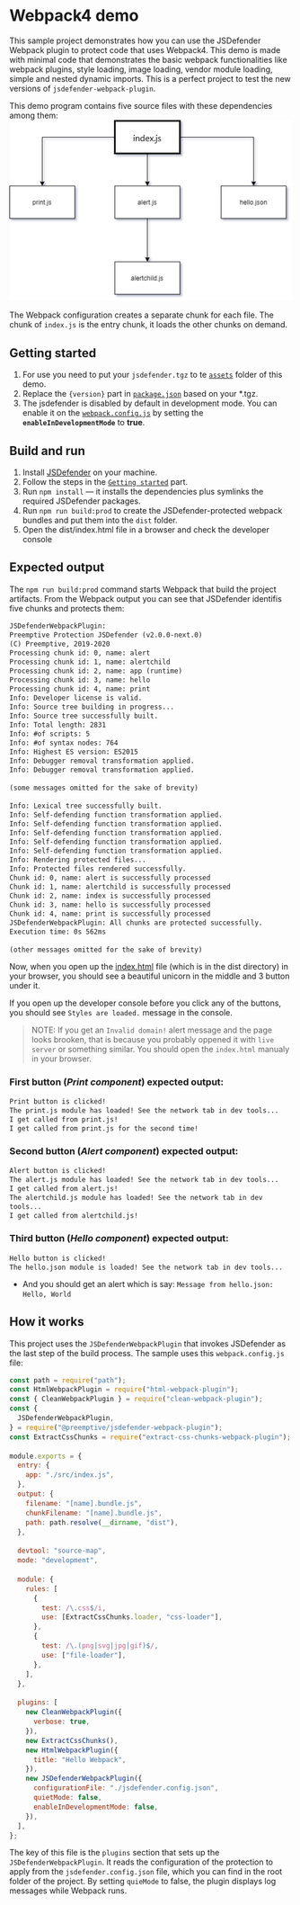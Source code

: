 # Webpack4 demo

This sample project demonstrates how you can use the JSDefender Webpack plugin to protect code that uses Webpack4. This demo is made with minimal code that demonstrates the basic webpack functionalities like webpack plugins, style loading, image loading, vendor module loading, simple and nested dynamic imports. This is a perfect project to test the new versions of `jsdefender-webpack-plugin`.

This demo program contains five source files with these dependencies among them:
![image](loadingorder.png)

The Webpack configuration creates a separate chunk for each file. The chunk of `index.js` is the entry chunk, it loads the other chunks on demand.

## Getting started

1. For use you need to put your `jsdefender.tgz` to te [`assets`](./assets/) folder of this demo.
1. Replace the `{version}` part in [`package.json`](./package.json) based on your \*.tgz.
1. The jsdefender is disabled by default in development mode. You can enable it on the [`webpack.config.js`](./webpack.config.js) by setting the **`enableInDevelopmentMode`** to **true**.

## Build and run

1. Install [JSDefender](https://www.preemptive.com/products/jsdefender/downloads) on your machine.
1. Follow the steps in the [`Getting started`](#getting-started) part.
1. Run `npm install` &mdash; it installs the dependencies plus symlinks the required JSDefender packages.
1. Run `npm run build:prod` to create the JSDefender-protected webpack bundles and put them into the `dist` folder.
1. Open the dist/index.html file in a browser and check the developer console

## Expected output

The `npm run build:prod` command starts Webpack that build the project artifacts. From the Webpack output you can see that JSDefender identifis five chunks and protects them:

```
JSDefenderWebpackPlugin:
Preemptive Protection JSDefender (v2.0.0-next.0)
(C) Preemptive, 2019-2020
Processing chunk id: 0, name: alert
Processing chunk id: 1, name: alertchild
Processing chunk id: 2, name: app (runtime)
Processing chunk id: 3, name: hello
Processing chunk id: 4, name: print
Info: Developer license is valid.
Info: Source tree building in progress...
Info: Source tree successfully built.
Info: Total length: 2831
Info: #of scripts: 5
Info: #of syntax nodes: 764
Info: Highest ES version: ES2015
Info: Debugger removal transformation applied.
Info: Debugger removal transformation applied.

(some messages omitted for the sake of brevity)

Info: Lexical tree successfully built.
Info: Self-defending function transformation applied.
Info: Self-defending function transformation applied.
Info: Self-defending function transformation applied.
Info: Self-defending function transformation applied.
Info: Self-defending function transformation applied.
Info: Rendering protected files...
Info: Protected files rendered successfully.
Chunk id: 0, name: alert is successfully processed
Chunk id: 1, name: alertchild is successfully processed
Chunk id: 2, name: index is successfully processed
Chunk id: 3, name: hello is successfully processed
Chunk id: 4, name: print is successfully processed
JSDefenderWebpackPlugin: All chunks are protected successfully.
Execution time: 0s 562ms

(other messages omitted for the sake of brevity)
```

Now, when you open up the [index.html](dist/index.html) file (which is in the dist directory) in your browser, you should see a beautiful unicorn in the middle and 3 button under it.

If you open up the developer console before you click any of the buttons, you should see `Styles are loaded.` message in the console.

> NOTE: If you get an `Invalid domain!` alert message and the page looks brooken, that is because you probably oppened it with `live server` or something similar. You should open the `index.html` manualy in your browser.

### First button (_Print component_) expected output:

```
Print button is clicked!
The print.js module has loaded! See the network tab in dev tools...
I get called from print.js!
I get called from print.js for the second time!
```

### Second button (_Alert component_) expected output:

```
Alert button is clicked!
The alert.js module has loaded! See the network tab in dev tools...
I get called from alert.js!
The alertchild.js module has loaded! See the network tab in dev tools...
I get called from alertchild.js!
```

### Third button (_Hello component_) expected output:

```
Hello button is clicked!
The hello.json module is loaded! See the network tab in dev tools...
```

- And you should get an alert which is say: `Message from hello.json: Hello, World`

## How it works

This project uses the `JSDefenderWebpackPlugin` that invokes JSDefender as the last step of the build process. The sample uses this `webpack.config.js` file:

```javascript
const path = require("path");
const HtmlWebpackPlugin = require("html-webpack-plugin");
const { CleanWebpackPlugin } = require("clean-webpack-plugin");
const {
  JSDefenderWebpackPlugin,
} = require("@preemptive/jsdefender-webpack-plugin");
const ExtractCssChunks = require("extract-css-chunks-webpack-plugin");

module.exports = {
  entry: {
    app: "./src/index.js",
  },
  output: {
    filename: "[name].bundle.js",
    chunkFilename: "[name].bundle.js",
    path: path.resolve(__dirname, "dist"),
  },

  devtool: "source-map",
  mode: "development",

  module: {
    rules: [
      {
        test: /\.css$/i,
        use: [ExtractCssChunks.loader, "css-loader"],
      },
      {
        test: /\.(png|svg|jpg|gif)$/,
        use: ["file-loader"],
      },
    ],
  },

  plugins: [
    new CleanWebpackPlugin({
      verbose: true,
    }),
    new ExtractCssChunks(),
    new HtmlWebpackPlugin({
      title: "Hello Webpack",
    }),
    new JSDefenderWebpackPlugin({
      configurationFile: "./jsdefender.config.json",
      quietMode: false,
      enableInDevelopmentMode: false,
    }),
  ],
};
```

The key of this file is the `plugins` section that sets up the `JSDefenderWebpackPlugin`. It reads the configuration of the protection to apply from the `jsdefender.config.json` file, which you can find in the root folder of the project. By setting `quieMode` to false, the plugin displays log messages while Webpack runs.
